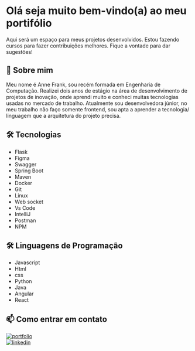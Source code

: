 # Olá seja muito bem-vindo(a) ao meu portifólio

Aqui será um espaço para meus projetos desenvolvidos. Estou fazendo cursos para fazer contribuições melhores. 
Fique a vontade para dar sugestões!

## 🚀 Sobre mim

Meu nome é Anne Frank,
sou recém formada em Engenharia de Computação. Realizei dois anos de estágio na área de desenvolvimento de projetos de inovação, onde aprendi muito e conheci muitas tecnologias usadas no mercado de trabalho. Atualmente sou desenvolvedora júnior, no meu trabalho não faço somente frontend, sou apta a aprender a tecnologia/ linguagem que a arquitetura do projeto precisa.

## 🛠 Tecnologias

* Flask
* Figma
* Swagger
* Spring Boot
* Maven
* Docker
* Git
* Linux
* Web socket
* Vs Code
* IntelliJ
* Postman
* NPM

## 🛠 Linguagens de Programação

* Javascript 
* Html
* css
* Python
* Java
* Angular
* React 

## 📫 Como entrar em contato

[![portfolio](https://img.shields.io/badge/my_portfolio-000?style=for-the-badge&logo=ko-fi&logoColor=white)](https://github.com/anneefraank)  
[![linkedin](https://img.shields.io/badge/linkedin-0A66C2?style=for-the-badge&logo=linkedin&logoColor=white)](https://www.linkedin.com/in/anne-frank-marques-865082120)

